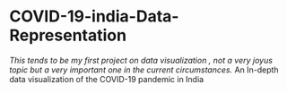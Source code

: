 # COVID-19-india-Data-Representation
*This tends to be my first project on data visualization , not a very joyus topic but a very important one in the current circumstances.* 
An In-depth data visualization of the COVID-19 pandemic in India
